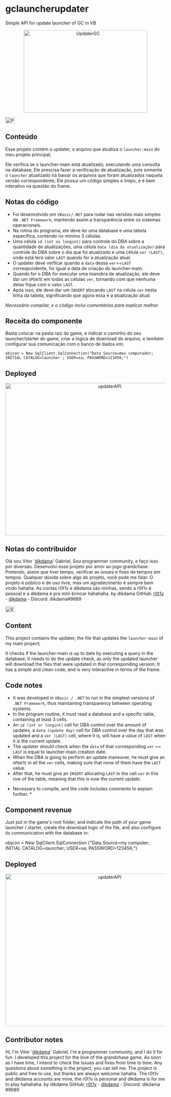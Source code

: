 # gclauncherupdater
Simple API for update launcher of GC in VB

<p align="center">
    <img alt="UpdaterGC" src="https://i.imgur.com/XAFTddp.png" width="388" height="260" />
</p>
<p>
<p align="left">
  	<img alt="PT-BR" src="https://i.imgur.com/3fl9Sfi.gif" width="30" height="20"/>
</p>

## Conteúdo

Esse projeto contém o updater, o arquivo que atualiza o `launcher-main` do meu projeto principal;

Ele verifica se o launcher-main está atualizado, executando uma consulta na database;
Ele prescisa fazer a verificação de atualização, pois somente o `launcher` atualizado 
irá baixar os arquivos que foram atualizados naquela versão correspondente;
Ele possui um código simples e limpo, e é bem interativo na questão do frame.

## Notas do código

- Foi desenvolvido em `VBasic/.NET` para rodar nas versões mais simples de `.NET Framework`, 
mantendo assim a transparência entre os sistemas operacionais.
- Na rotina do programa, ele deve ler uma database e uma tabela específica, 
contendo no mínimo 3 células.
- Uma célula `id (int ou longint)` para controle do DBA sobre a quantidade de atualizações,
 uma célula `data (dia da atualização)` para controle do DBA sobre o dia que foi atualizado 
 e uma célula `ver (LAST)`, onde está terá valor `LAST` quando for a atualização atual.
- O updater deve verficar quando a `data` dessa `ver`==`LAST` correspondente, for igual a 
data de criação do launcher-main.
- Quando for o DBA for executar uma manobra de atualização, ele deve dar um `UPDATE` 
em todas as células `ver`, tornando com que nenhuma delas fique com o valor `LAST`.
- Após isso, ele deve dar um `INSERT` alocando `LAST` na célula `ver` nesta linha da tabela, 
significando que agora essa é a atualização atual.

*Necessário compilar, e o código inclui comentários para explicar melhor.*

## Receita do componente

Basta colocar na pasta raiz do game, e indicar o caminho do seu launcher/starter do game, 
criar a lógica de download do arquivo, e também configurar sua comunicação com o 
banco de dados em:

	objcon = New SqlClient.SqlConnection("Data Source=meu computador; INITIAL CATALOG=launcher ; USER=sa; PASSWORD=123456;")

## Deployed

<p align="center">
  	<img alt="updaterAPI" src="https://i.imgur.com/iVnYRvp.gif" width="640" height="480" />
</p>


## Notas do contribuidor

Olá sou Vitor '[dikdama](https://github.com/dikdama)' Gabriel,
Sou programmer community, e faço isso por diversão.
Desenvolvi esse projeto por amor ao jogo grandchase. 
Pretendo, assim que tiver tempo, verificar as issues e fixes de tempos em tempos.
Qualquer dúvida sobre algo do projeto, você pode me falar.
O projeto é público e de uso livre, mas um agradecimento é sempre bem vindo hahaha.
As contas r0t1v e dikdama são minhas, sendo a r0t1v é pessoal e a dikdama é pra mim brincar hahahaha. 
by dikdama GitHub: [r0t1v](https://github.com/r0t1v) - [dikdama](https://github.com/dikdama) - Discord: dikdama#9689

<p align="left">
  	<img alt="EN-US" src="https://i.imgur.com/QqtGoQ4.gif" width="30" height="20" />
</p>

## Content

This project contains the updater, the file that updates the `launcher-main` of my main project;

It checks if the launcher-main is up to date by executing a query in the database;
It needs to do the update check, as only the updated launcher
will download the files that were updated in that corresponding version;
It has a simple and clean code, and is very interactive in terms of the frame.

## Code notes

- It was developed in `VBasic / .NET` to run in the simplest versions of` .NET Framework`,
thus maintaining transparency between operating systems.
- In the program routine, it must read a database and a specific table,
containing at least 3 cells.
- An `id (int or longint)` cell for DBA control over the amount of updates,
 a `data (update day)` cell for DBA control over the day that was updated
 and a `ver (LAST)` cell, where it is, will have a value of `LAST` when it is the current update.
- The updater should check when the `data` of that corresponding `ver` == `LAST` is equal to
launcher-main creation date.
- When the DBA is going to perform an update maneuver, he must give an `UPDATE`
in all the `ver` cells, making sure that none of them have the `LAST` value.
- After that, he must give an `INSERT` allocating `LAST` in the cell `ver` in this row of the table,
meaning that this is now the current update.

* Necessary to compile, and the code includes comments to explain further. *

## Component revenue

Just put in the game's root folder, and indicate the path of your game launcher / starter,
create the download logic of the file, and also configure its communication with the
database in:

objcon = New SqlClient.SqlConnection ("Data Source=my computer; INITIAL CATALOG=launcher; USER=sa; PASSWORD=123456;")

## Deployed

<p align="center">
  	<img alt="updaterAPI" src="https://i.imgur.com/iVnYRvp.gif" width="640" height="480" />
</p>

## Contributor notes

Hi, I'm Vitor '[dikdama](https://github.com/dikdama)' Gabriel,
I'm a programmer community, and I do it for fun.
I developed this project for the love of the grandchase game.
As soon as I have time, I intend to check the issues and fixes from time to time.
Any questions about something in the project, you can tell me.
The project is public and free to use, but thanks are always welcome hahaha.
The r0t1v and dikdama accounts are mine, the r0t1v is personal and dikdama is for me to play hahahaha.
by dikdama GitHub: [r0t1v](https://github.com/r0t1v) - [dikdama](https://github.com/dikdama) - Discord: dikdama #9689